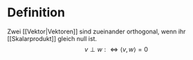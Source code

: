 # Definition
Zwei [[Vektor|Vektoren]] sind zueinander orthogonal, wenn ihr [[Skalarprodukt]] gleich null ist.
$$v \perp w :\iff \langle v, w \rangle = 0$$